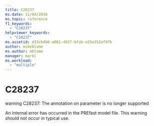 ```yaml
---
title: C28237
ms.date: 11/04/2016
ms.topic: reference
f1_keywords:
  - "C28237"
helpviewer_keywords:
  - "C28237"
ms.assetid: d33cb4b6-a061-4927-bfab-e25e352af97b
author: mikeblome
ms.author: mblome
manager: markl
ms.workload:
  - "multiple"
---
```

# C28237
warning C28237: The annotation on parameter is no longer supported

 An internal error has occurred in the PREfast model file. This warning should not occur in typical use.